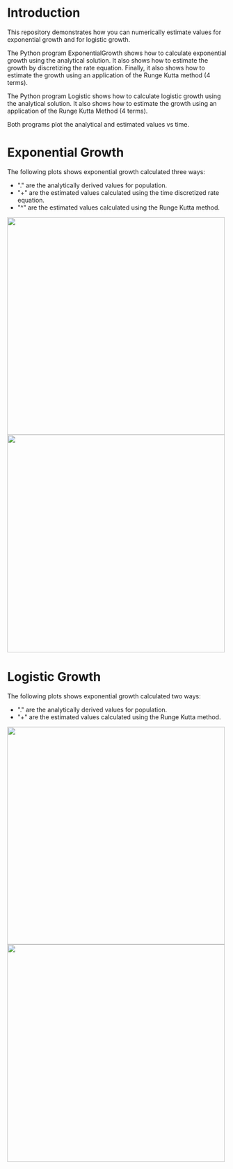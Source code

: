 # Introduction
This repository demonstrates how you can numerically estimate values for exponential growth and for logistic growth.

The Python program ExponentialGrowth shows how to calculate exponential growth using the analytical solution. 
It also shows how to estimate the growth by discretizing the rate equation.
Finally, it also shows how to estimate the growth using an application of the Runge Kutta method (4 terms).

The Python program Logistic shows how to calculate logistic growth using the analytical solution.
It also shows how to estimate the growth using an application of the Runge Kutta Method (4 terms).

Both programs plot the analytical and estimated values vs time.

# Exponential Growth
The following plots shows exponential growth calculated three ways:
- "." are the analytically derived values for population.
- "+" are the estimated values calculated using the time discretized rate equation.
- "^" are the estimated values calculated using the Runge Kutta method.

<img src="https://github.com/tomeng70/RungeKutta/assets/12796159/03d08a3d-01ab-4fa8-98de-719df0bb2c1f" width="500" >
<BR>
<img src="https://github.com/tomeng70/RungeKutta/assets/12796159/3d8d1e91-a5d0-4747-aa79-d62eb25e96bb" width="500" >

# Logistic Growth
The following plots shows exponential growth calculated two ways:
- "." are the analytically derived values for population.
- "+" are the estimated values calculated using the Runge Kutta method.

<img src="https://github.com/tomeng70/RungeKutta/assets/12796159/8805a7d6-7ae0-46c2-b6b5-17e40b702895" width="500" >
<BR>
<img src="https://github.com/tomeng70/RungeKutta/assets/12796159/91c3fc51-807c-4ed5-84ac-6139722c9f2c" width="500" >







